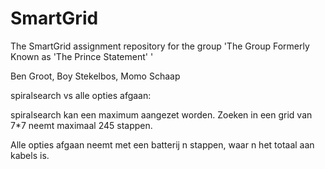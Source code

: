 # SmartGrid
The SmartGrid assignment repository for the group 'The Group Formerly Known as 'The Prince Statement' '

Ben Groot, Boy Stekelbos, Momo Schaap

spiralsearch vs alle opties afgaan:

spiralsearch kan een maximum aangezet worden. Zoeken in een grid van 7*7 neemt maximaal 245 stappen. 

Alle opties afgaan neemt met een batterij n stappen, waar n het totaal aan kabels is. 